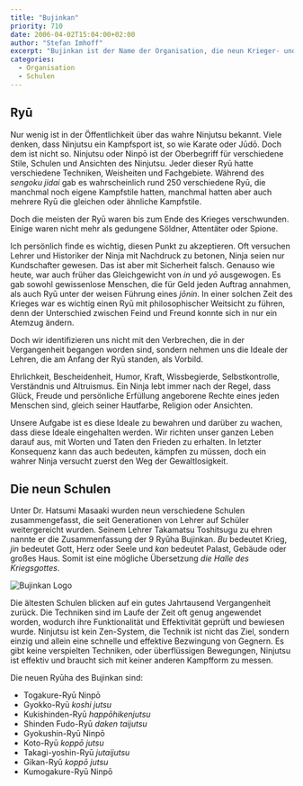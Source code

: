 ```yaml
---
title: "Bujinkan"
priority: 710
date: 2006-04-02T15:04:00+02:00
author: "Stefan Imhoff"
excerpt: "Bujinkan ist der Name der Organisation, die neun Krieger- und Ninja-Ryū zusammenfasst. Sie bekam diesen Titel, um Takamatsu zu ehren."
categories:
  - Organisation
  - Schulen
---
```


## Ryū

Nur wenig ist in der Öffentlichkeit über das wahre Ninjutsu bekannt. Viele denken, dass Ninjutsu ein Kampfsport ist, so wie Karate oder Jūdō. Doch dem ist nicht so. Ninjutsu oder Ninpō ist der Oberbegriff für verschiedene Stile, Schulen und Ansichten des Ninjutsu. Jeder dieser Ryū hatte verschiedene Techniken, Weisheiten und Fachgebiete. Während des _sengoku jidai_ gab es wahrscheinlich rund 250 verschiedene Ryū, die manchmal noch eigene Kampfstile hatten, manchmal hatten aber auch mehrere Ryū die gleichen oder ähnliche Kampfstile.

Doch die meisten der Ryū waren bis zum Ende des Krieges verschwunden. Einige waren nicht mehr als gedungene Söldner, Attentäter oder Spione.

Ich persönlich finde es wichtig, diesen Punkt zu akzeptieren. Oft versuchen Lehrer und Historiker der Ninja mit Nachdruck zu betonen, Ninja seien nur Kundschafter gewesen. Das ist aber mit Sicherheit falsch. Genauso wie heute, war auch früher das Gleichgewicht von _in_ und _yō_ ausgewogen. Es gab sowohl gewissenlose Menschen, die für Geld jeden Auftrag annahmen, als auch Ryū unter der weisen Führung eines _jōnin_. In einer solchen Zeit des Krieges war es wichtig einen Ryū mit philosophischer Weitsicht zu führen, denn der Unterschied zwischen Feind und Freund konnte sich in nur ein Atemzug ändern.

Doch wir identifizieren uns nicht mit den Verbrechen, die in der Vergangenheit begangen worden sind, sondern nehmen uns die Ideale der Lehren, die am Anfang der Ryū standen, als Vorbild.

Ehrlichkeit, Bescheidenheit, Humor, Kraft, Wissbegierde, Selbstkontrolle, Verständnis und Altruismus. Ein Ninja lebt immer nach der Regel, dass Glück, Freude und persönliche Erfüllung angeborene Rechte eines jeden Menschen sind, gleich seiner Hautfarbe, Religion oder Ansichten.

Unsere Aufgabe ist es diese Ideale zu bewahren und darüber zu wachen, dass diese Ideale eingehalten werden. Wir richten unser ganzen Leben darauf aus, mit Worten und Taten den Frieden zu erhalten. In letzter Konsequenz kann das auch bedeuten, kämpfen zu müssen, doch ein wahrer Ninja versucht zuerst den Weg der Gewaltlosigkeit.

## Die neun Schulen

Unter Dr. Hatsumi Masaaki wurden neun verschiedene Schulen zusammengefasst, die seit Generationen von Lehrer auf Schüler weitergereicht wurden. Seinem Lehrer Takamatsu Toshitsugu zu ehren nannte er die Zusammenfassung der 9 Ryūha Bujinkan. _Bu_ bedeutet Krieg, _jin_ bedeutet Gott, Herz oder Seele und _kan_ bedeutet Palast, Gebäude oder großes Haus. Somit ist eine mögliche Übersetzung _die Halle des Kriegsgottes_.

![Bujinkan Logo](/assets/images/book/bujinkan.svg)

Die ältesten Schulen blicken auf ein gutes Jahrtausend Vergangenheit zurück. Die Techniken sind im Laufe der Zeit oft genug angewendet worden, wodurch ihre Funktionalität und Effektivität geprüft und bewiesen wurde. Ninjutsu ist kein Zen-System, die Technik ist nicht das Ziel, sondern einzig und allein eine schnelle und effektive Bezwingung von Gegnern. Es gibt keine verspielten Techniken, oder überflüssigen Bewegungen, Ninjutsu ist effektiv und braucht sich mit keiner anderen Kampfform zu messen.

Die neuen Ryūha des Bujinkan sind:

- Togakure-Ryū Ninpō
- Gyokko-Ryū _koshi jutsu_
- Kukishinden-Ryū _happōhikenjutsu_
- Shinden Fudo-Ryū _daken taijutsu_
- Gyokushin-Ryū Ninpō
- Koto-Ryū _koppō jutsu_
- Takagi-yoshin-Ryū _jutaijutsu_
- Gikan-Ryū _koppō jutsu_
- Kumogakure-Ryū Ninpō
